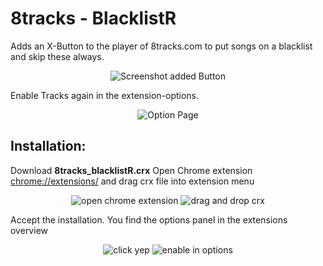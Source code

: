 # 8tracks - BlacklistR
Adds an X-Button to the player of 8tracks.com to put songs on a blacklist and skip these always.
<p align="center">
  <img src="https://github.com/BenRichter/skip8tracks/blob/master/img-readme/preview1.jpg" alt="Screenshot added Button"/>
</p>

Enable Tracks again in the extension-options.
<p align="center">
  <img src="https://github.com/BenRichter/skip8tracks/blob/master/img-readme/preview2.jpg" alt="Option Page"/>
</p>

<h2>Installation:</h2>
Download <b>8tracks_blacklistR.crx</b>
Open Chrome extension <a href="chrome://extensions/" target="_blank">chrome://extensions/</a> and drag crx file into extension menu
<p align="center">
<img src="https://github.com/BenRichter/skip8tracks/blob/master/img-readme/how-to1.jpg" alt="open chrome extension"/>
<img src="https://github.com/BenRichter/skip8tracks/blob/master/img-readme/how-to2.jpg" alt="drag and drop crx"/>
</p>

Accept the installation. You find the options panel in the extensions overview
<p align="center">
<img src="https://github.com/BenRichter/skip8tracks/blob/master/img-readme/how-to3.jpg" alt="click yep"/>
<img src="https://github.com/BenRichter/skip8tracks/blob/master/img-readme/how-to4.jpg" alt="enable in options"/>
</p>
